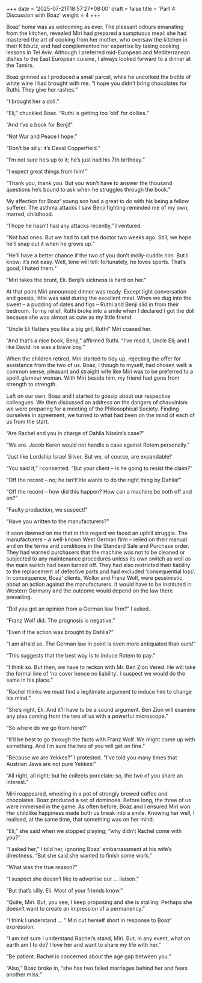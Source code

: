 +++
date = '2025-07-21T18:57:27+08:00'
draft = false
title = 'Part 4: Discussion with Boaz'
weight = 4
+++


Boaz’ home was as welcoming as ever. The pleasant odours emanating from the kitchen, revealed Miri had prepared a sumptuous meal: she had mastered the art of cooking from her mother, who oversaw the kitchen in their Kibbutz, and had complemented her expertise by taking cooking lessons in Tel Aviv. Although I preferred mid-European and Mediterranean dishes to the East European cuisine, I always looked forward to a dinner at the Tamirs.

Boaz grinned as I produced a small parcel, while he uncorked the bottle of white wine I had brought with me. “I hope you didn’t bring chocolates for Ruthi. They give her rashes.”

“I brought her a doll.”

“Eli,” chuckled Boaz. “Ruthi  is getting too ‘old’ for dollies.”    

“And I’ve a book for Benji!”

“Not War and Peace I hope.”

“Don’t be silly: it’s David Copperfield.”

“I’m not sure he’s up to it; he’s just had his 7th birthday.”

“I expect great things from him!”

“Thank you, thank you. But you won’t have to answer the thousand questions he’s bound to ask when he struggles through the book.”

My affection for Boaz’ young son had a great to do with his being a fellow sufferer. The asthma attacks I saw Benji fighting reminded me of my own, marred, childhood.

“I hope he hasn’t had any attacks recently,” I ventured.

“Not bad ones. But we had to call the doctor two weeks ago. Still, we hope he’ll snap out it when he grows up.”

“He’ll have a better chance if the two of you don’t molly-cuddle him. But I know:  it’s not easy. Well, time will tell: fortunately, he loves sports. That’s good; I hated them.”

“Miri takes the brunt, Eli. Benji’s sickness is hard on her.”



At that point Miri announced dinner was ready. Except light conversation and gossip, little was said during the excellent meal. When we dug into the sweet – a pudding of dates and figs – Ruthi and Benji slid in from their bedroom. To my relief, Ruthi broke into a smile when I declared I got the doll because she was almost as cute as my little friend.

“Uncle Eli flatters you like a big girl, Ruthi” Miri coaxed her.

“And that’s a nice book, Benji,” affirmed Ruthi. “I’ve read it, Uncle Eli; and I like David: he was a brave boy.”

When the children retired, Miri started to tidy up, rejecting the offer for assistance from the two of us. Boaz, I though to myself, had chosen well: a common sense, pleasant and straight wife like Miri was to be preferred to a spoilt glamour woman. With Miri beside him, my friend had gone from strength to strength.



Left on our own, Boaz and I started to gossip about our respective colleagues. We then discussed an address on the dangers of chauvinism we were preparing for a meeting of the Philosophical Society.  Finding ourselves in agreement, we turned to what had been on the mind of each of us from the start.

“Are Rachel and you in charge of Dahlia Nissim’s case?”

“We are. Jacob Keren would not handle a case against Rotem personally.”

“Just like Lordship Israel Silver. But we, of course, are expandable!’

“You said it,” I consented. “But your client – is he going to resist the claim?”

“Off the record – no; he isn’t! He wants to do the right thing by Dahlia!”

“Off the record – how did this happen? How can a machine be both off and on?”

“Faulty production, we suspect!”

“Have you written to the manufacturers?”



It soon dawned on me that in this regard we faced an uphill struggle. The manufacturers – a well-known West German firm – relied on their manual and on the terms and conditions in the Standard Sale and Purchase order. They had warned purchasers that the machine was not to be cleaned or subjected to any maintenance procedures unless its own switch as well as the main switch had been turned off. They had also restricted their liability to the replacement of defective parts and had excluded ‘consequential loss’. In consequence, Boaz’ clients, Wollor and Franz Wolf, were pessimistic about an action against the manufacturers. It would have to be instituted in Western Germany and the outcome would depend on the law there prevailing.

“Did you get an opinion from a German law firm?” I asked.

“Franz Wolf did. The prognosis is negative.”

“Even if the action was brought by Dahlia?”

“I am afraid so. The German law in point is even more antiquated than ours!”

“This suggests that  the best way is to induce Rotem to pay.”

“I think so. But then, we have to reckon with Mr. Ben Zion Vered. He will take the formal line of  ‘no cover hence no liability’. I suspect we would do the same in his place.”

“Rachel thinks we must find a legitimate argument to induce him to change his mind.”

“She’s right, Eli. And it’ll have to be a sound argument. Ben Zion will examine any plea coming from the two of us with a powerful microscope.”

“So where do we go from here?”

“It’ll be best to go through the facts with Franz Wolf. We might come up with something. And I’m sure the two of you will get on fine.”

“Because we are Yekkes?” I protested. “I’ve told you many times that Austrian Jews are not pure Yekkes!”

“All right, all right; but he collects porcelain: so, the two of you share an interest.” 



Miri reappeared, wheeling in a pot of strongly brewed coffee and chocolates. Boaz produced a set of dominoes. Before long, the three of us were immersed in the game. As often before, Boaz and I ensured Miri won. Her childlike happiness made both us break into a smile. Knowing her well, I realised, at the same time, that something was on her mind.

“Eli,” she said when we stopped playing; “why didn’t Rachel come with you?”

“I asked her,” I told her, ignoring Boaz’ embarrassment at his wife’s directness. “But she said she wanted to finish some work.”

“What was the true reason?”

“I suspect she doesn’t like to advertise our … liaison.”

“But that’s silly, Eli. Most of your friends know.”

“Quite, Miri. But, you see, I keep proposing and she is stalling. Perhaps she doesn’t want to create an impression of a permanency.”

“I think I understand … ” Miri cut herself short in response to Boaz’ expression.

“I am not sure I understand Rachel’s stand, Miri. But, in any event, what on earth am I to do? I love her and want to share my life with her.”

“Be patient. Rachel is concerned about the age gap between you.”

“Also,” Boaz broke in, “she has two failed marriages behind her and fears another miss.”